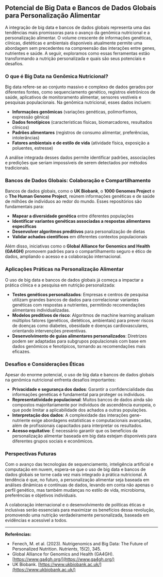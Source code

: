 
## Potencial de Big Data e Bancos de Dados Globais para Personalização Alimentar

A integração de big data e bancos de dados globais representa uma das tendências mais promissoras para o avanço da genômica nutricional e a personalização alimentar. O volume crescente de informações genéticas, clínicas, dietéticas e ambientais disponíveis atualmente permite uma abordagem sem precedentes na compreensão das interações entre genes, nutrientes e saúde. A seguir, exploramos como essas ferramentas estão transformando a nutrição personalizada e quais são seus potenciais e desafios.

### O que é Big Data na Genômica Nutricional?

Big data refere-se ao conjunto massivo e complexo de dados gerados por diferentes fontes, como sequenciamento genético, registros eletrônicos de saúde, aplicativos de monitoramento alimentar, sensores vestíveis e pesquisas populacionais. Na genômica nutricional, esses dados incluem:

- **Informações genômicas** (variações genéticas, polimorfismos, expressão gênica)
- **Dados fenotípicos** (características físicas, biomarcadores, resultados clínicos)
- **Padrões alimentares** (registros de consumo alimentar, preferências, intolerâncias)
- **Fatores ambientais e de estilo de vida** (atividade física, exposição a poluentes, estresse)

A análise integrada desses dados permite identificar padrões, associações e predições que seriam impossíveis de serem detectados por métodos tradicionais.

### Bancos de Dados Globais: Colaboração e Compartilhamento

Bancos de dados globais, como o **UK Biobank**, o **1000 Genomes Project** e o **The Human Genome Project**, reúnem informações genéticas e de saúde de milhões de indivíduos ao redor do mundo. Esses repositórios são fundamentais para:

- **Mapear a diversidade genética** entre diferentes populações
- **Identificar variantes genéticas associadas a respostas alimentares específicas**
- **Desenvolver algoritmos preditivos** para personalização de dietas
- **Validar achados científicos** em diferentes contextos populacionais

Além disso, iniciativas como o **Global Alliance for Genomics and Health (GA4GH)** promovem padrões para o compartilhamento seguro e ético de dados, ampliando o acesso e a colaboração internacional.

### Aplicações Práticas na Personalização Alimentar

O uso de big data e bancos de dados globais já começa a impactar a prática clínica e a pesquisa em nutrição personalizada:

- **Testes genéticos personalizados**: Empresas e centros de pesquisa utilizam grandes bancos de dados para correlacionar variantes genéticas com respostas a nutrientes, permitindo recomendações alimentares individualizadas.
- **Modelos preditivos de risco**: Algoritmos de machine learning analisam múltiplos fatores (genéticos, dietéticos, ambientais) para prever riscos de doenças como diabetes, obesidade e doenças cardiovasculares, orientando intervenções preventivas.
- **Desenvolvimento de guias alimentares personalizados**: Diretrizes podem ser adaptadas para subgrupos populacionais com base em dados genômicos e fenotípicos, tornando as recomendações mais eficazes.

### Desafios e Considerações Éticas

Apesar do enorme potencial, o uso de big data e bancos de dados globais na genômica nutricional enfrenta desafios importantes:

- **Privacidade e segurança dos dados**: Garantir a confidencialidade das informações genéticas é fundamental para proteger os indivíduos.
- **Representatividade populacional**: Muitos bancos de dados ainda são compostos majoritariamente por indivíduos de ascendência europeia, o que pode limitar a aplicabilidade dos achados a outras populações.
- **Interpretação dos dados**: A complexidade das interações gene-nutriente exige abordagens estatísticas e computacionais avançadas, além de profissionais capacitados para interpretar os resultados.
- **Acesso equitativo**: É necessário garantir que os benefícios da personalização alimentar baseada em big data estejam disponíveis para diferentes grupos sociais e econômicos.

### Perspectivas Futuras

Com o avanço das tecnologias de sequenciamento, inteligência artificial e computação em nuvem, espera-se que o uso de big data e bancos de dados globais se torne cada vez mais integrado à prática nutricional. A tendência é que, no futuro, a personalização alimentar seja baseada em análises dinâmicas e contínuas de dados, levando em conta não apenas o perfil genético, mas também mudanças no estilo de vida, microbioma, preferências e objetivos individuais.

A colaboração internacional e o desenvolvimento de políticas éticas e inclusivas serão essenciais para maximizar os benefícios dessa revolução, promovendo uma nutrição verdadeiramente personalizada, baseada em evidências e acessível a todos.

---
**Referências:**
- Fenech, M. et al. (2023). Nutrigenomics and Big Data: The Future of Personalized Nutrition. *Nutrients*, 15(2), 345.
- Global Alliance for Genomics and Health (GA4GH). [https://www.ga4gh.org/](https://www.ga4gh.org/)
- UK Biobank. [https://www.ukbiobank.ac.uk/](https://www.ukbiobank.ac.uk/)
```
